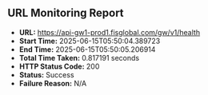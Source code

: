 ## URL Monitoring Report

- **URL:** https://api-gw1-prod1.fisglobal.com/gw/v1/health
- **Start Time:** 2025-06-15T05:50:04.389723
- **End Time:** 2025-06-15T05:50:05.206914
- **Total Time Taken:** 0.817191 seconds
- **HTTP Status Code:** 200
- **Status:** Success
- **Failure Reason:** N/A
